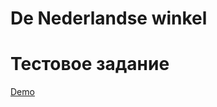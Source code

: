 # De Nederlandse winkel

# Тестовое задание #

[Demo](https://MichaelLegedza.github.io/De-Nederlandse-winkel/ "Test") 


